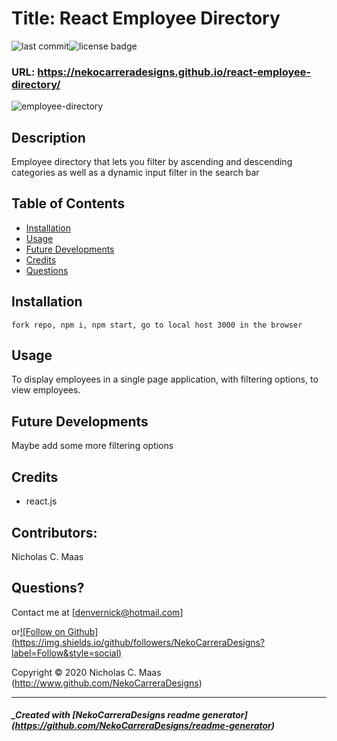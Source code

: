 # Title: React Employee Directory

![last commit](https://img.shields.io/github/last-commit/NekoCarreraDesigns/react-employee-directory?style=flat-square)![license badge](https://img.shields.io/github/license/NekoCarreraDesigns/react-employee-directory?style=flat-square)

### URL: https://nekocarreradesigns.github.io/react-employee-directory/

![employee-directory](/assets/EmployeeDirectory.gif)

## Description

Employee directory that lets you filter by ascending and descending categories as well as a dynamic input filter in the search bar

## Table of Contents

- [Installation](#installation)
- [Usage](#usage)
- [Future Developments](#futureDevelopments)
- [Credits](#credits)
- [Questions](#questions)

## Installation

`fork repo, npm i, npm start, go to local host 3000 in the browser`

## Usage

To display employees in a single page application, with filtering options, to view employees.

## Future Developments

Maybe add some more filtering options

## Credits

- react.js

## Contributors:

Nicholas C. Maas

## Questions?

Contact me at [denvernick@hotmail.com]

or[![Follow on Github] (https://img.shields.io/github/followers/NekoCarreraDesigns?label=Follow&style=social)](http://www.github.com/NekoCarreraDesigns)

Copyright © 2020 Nicholas C. Maas (http://www.github.com/NekoCarreraDesigns)

---

##### \_Created with [NekoCarreraDesigns readme generator] (https://github.com/NekoCarreraDesigns/readme-generator)
